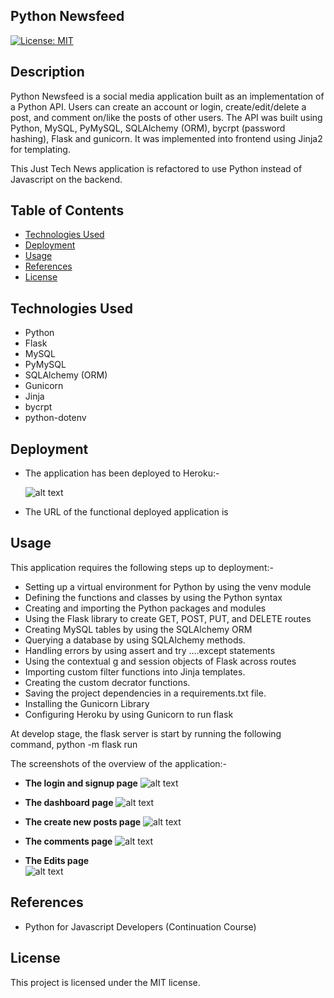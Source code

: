 ## Python Newsfeed

[![License: MIT](https://img.shields.io/badge/License-MIT-yellow.svg)](https://opensource.org/licenses/MIT)

## Description

Python Newsfeed is a social media application built as an implementation of a Python API. Users can create an account or login, create/edit/delete a post, and comment on/like the posts of other users. The API was built using Python, MySQL, PyMySQL, SQLAlchemy (ORM), bycrpt (password hashing), Flask and gunicorn. It was implemented into frontend using Jinja2 for templating.

This Just Tech News application is refactored to use Python instead of Javascript on the backend.

## Table of Contents

- [Technologies Used](#technologies-used)
- [Deployment](#deployment)
- [Usage](#usage)
- [References](#references)
- [License](#license)

## Technologies Used

- Python
- Flask
- MySQL
- PyMySQL
- SQLAlchemy (ORM)
- Gunicorn
- Jinja
- bycrpt
- python-dotenv

## Deployment

- The application has been deployed to Heroku:-

  ![alt text](./assets/img03.jpg)

- The URL of the functional deployed application is 

## Usage

This application requires the following steps up to deployment:-

- Setting up a virtual environment for Python by using the venv module
- Defining the functions and classes by using the Python syntax
- Creating and importing the Python packages and modules
- Using the Flask library to create GET, POST, PUT, and DELETE routes
- Creating MySQL tables by using the SQLAlchemy ORM
- Querying a database by using SQLAlchemy methods.
- Handling errors by using assert and try ....except statements
- Using the contextual g and session objects of Flask across routes
- Importing custom filter functions into Jinja templates.
- Creating the custom decrator functions.
- Saving the project dependencies in a requirements.txt file.
- Installing the Gunicorn Library
- Configuring Heroku by using Gunicorn to run flask

At develop stage, the flask server is start by running the following command, python -m flask run

The screenshots of the overview of the application:-

- **The login and signup page**
  ![alt text](./assets/img02.jpg)

- **The dashboard page**
  ![alt text](./assets/img01.jpg)

- **The create new posts page**
  ![alt text](./assets/img03.jpg)

- **The comments page**
  ![alt text](./assets/img04.jpg)

- **The Edits page**  
  ![alt text](./assets/img05.jpg)

## References

- Python for Javascript Developers (Continuation Course)

## License

This project is licensed under the MIT license.
